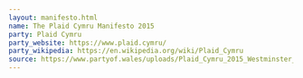 ```yaml
---
layout: manifesto.html
name: The Plaid Cymru Manifesto 2015
party: Plaid Cymru
party_website: https://www.plaid.cymru/
party_wikipedia: https://en.wikipedia.org/wiki/Plaid_Cymru
source: https://www.partyof.wales/uploads/Plaid_Cymru_2015_Westminster_Manifesto.pdf
---
```

